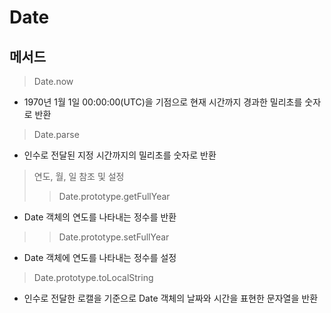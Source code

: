# Date

## 메서드

> Date.now

- 1970년 1월 1일 00:00:00(UTC)을 기점으로 현재 시간까지 경과한 밀리초를 숫자로 반환

> Date.parse

- 인수로 전달된 지정 시간까지의 밀리초를 숫자로 반환

> 연도, 월, 일 참조 및 설정
>
> > Date.prototype.getFullYear

- Date 객체의 연도를 나타내는 정수를 반환

> > Date.prototype.setFullYear

- Date 객체에 연도를 나타내는 정수를 설정

> Date.prototype.toLocalString

- 인수로 전달한 로캘을 기준으로 Date 객체의 날짜와 시간을 표현한 문자열을 반환
